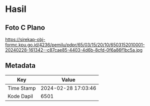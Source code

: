 # Hasil

## Foto C Plano

https://sirekap-obj-formc.kpu.go.id/4236/pemilu/pdpr/65/03/15/20/10/6503152010001-20240228-161342--c87cae85-4403-4d6b-8cfd-0f6a86f1bc5a.jpg


## Metadata

| Key        | Value               |
| ---------- | ------------------- |
| Time Stamp | 2024-02-28 17:03:46 |
| Kode Dapil | 6501                |



